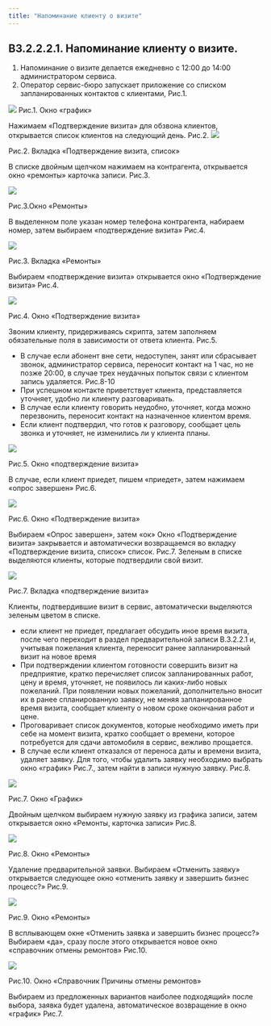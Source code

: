 ```yaml
---
title: "Напоминание клиенту о визите"
---
```



## В3.2.2.2.1. Напоминание клиенту о визите.

1.  Напоминание о визите делается ежедневно с 12:00 до 14:00 администратором сервиса.
2.  Оператор сервис-бюро запускает приложение со списком запланированных контактов с клиентами, Рис.1.

![](UPP/_attach/lu106561td1wc_tmp_226ffa4befadc7ce.png)
Рис.1. Окно «график»

Нажимаем «Подтверждение визита» для обзвона клиентов, открывается список клиентов на следующий день. Рис.2.
![](UPP/_attach/lu106561td1wc_tmp_72a7eab450842f76.png)

Рис.2. Вкладка «Подтверждение визита, список»

В списке двойным щелчком нажимаем на контрагента, открывается окно «ремонты» карточка записи. Рис.3.

![](UPP/_attach/lu106561td1wc_tmp_46e5fc4fb1d351e1.png)

Рис.3.Окно «Ремонты»

В выделенном поле указан номер телефона контрагента, набираем номер, затем выбираем «подтверждение визита» Рис.4.

![](UPP/_attach/lu106561td1wc_tmp_154b6fd2132eed06.png)

Рис.3. Вкладка «Ремонты»

Выбираем «подтверждение визита» открывается окно «Подтверждение визита» Рис.4.

![](UPP/_attach/lu106561td1wc_tmp_4bdb9196193775db.png)

Рис.4. Окно «Подтверждение визита»

Звоним клиенту, придерживаясь скрипта, затем заполняем обязательные поля в зависимости от ответа клиента. Рис.5.

-   В случае если абонент вне сети, недоступен, занят или сбрасывает звонок, администратор сервиса, переносит контакт на 1 час, но не позже 20:00, в случае трех неудачных попыток связи с клиентом запись удаляется. Рис.8-10 
-   При успешном контакте приветствует клиента, представляется уточняет, удобно ли клиенту разговаривать.
-   В случае если клиенту говорить неудобно, уточняет, когда можно перезвонить, переносит контакт на назначенное клиентом время.
-   Если клиент подтвердил, что готов к разговору, сообщает цель звонка и уточняет, не изменились ли у клиента планы.
  
![](UPP/_attach/lu106561td1wc_tmp_4bdb9196193775db%201.png)

Рис.5. Окно «подтверждение визита»

В случае, если клиент приедет, пишем «приедет», затем нажимаем «опрос завершен» Рис.6.

![](UPP/_attach/lu106561td1wc_tmp_7fb299940eda27fe.png)

Рис.6. Окно «Подтверждение визита»

Выбираем «Опрос завершен», затем «ок» Окно «Подтверждение визита» закрывается и автоматически возвращаемся во вкладку «Подтверждение визита, список» список. Рис.7. Зеленым в списке выделяются клиенты, которые подтвердили свой визит.

![](UPP/_attach/lu106561td1wc_tmp_fba7f359f09385e1.png)

Рис.7. Вкладка «подтверждение визита»

Клиенты, подтвердившие визит в сервис, автоматически выделяются зеленым цветом в списке.

-   если клиент не приедет, предлагает обсудить иное время визита, после чего переходит в раздел предварительной записи В.3.2.2.1 и, учитывая пожелания клиента, переносит ранее запланированный визит на новое время    
-   При подтверждении клиентом готовности совершить визит на предприятие, кратко перечисляет список запланированных работ, цену и время, уточняет, не появилось ли каких-либо новых пожеланий. При появлении новых пожеланий, дополнительно вносит их в ранее спланированную заявку, не меняя запланированное время визита, сообщает клиенту о новом сроке окончания работ и цене.
-   Проговаривает список документов, которые необходимо иметь при себе на момент визита, кратко сообщает о времени, которое потребуется для сдачи автомобиля в сервис, вежливо прощается.
-   В случае если клиент отказался от переноса даты и времени визита, удаляет заявку. Для того, чтобы удалить заявку необходимо выбрать окно «график» Рис.7., затем найти в записи нужную заявку. Рис.8.

![](UPP/_attach/lu106561td1wc_tmp_10e5f76e14673358.png)

Рис.7. Окно «График»

Двойным щелчком выбираем нужную заявку из графика записи, затем открывается окно «Ремонты, карточка записи» Рис.8.

![](UPP/_attach/lu106561td1wc_tmp_10cda9b89110d66.png)

Рис.8. Окно «Ремонты»

Удаление предварительной заявки. Выбираем «Отменить заявку» открывается следующее окно «отменить заявку и завершить бизнес процесс?» Рис.9.

![](UPP/_attach/lu106561td1wc_tmp_4088cb871dd3e218.png)

Рис.9. Окно «Ремонты»

В всплывающем окне «Отменить заявка и завершить бизнес процесс?» Выбираем «да», сразу после этого открывается новое окно «справочник отмены ремонтов» Рис.10.

![](UPP/_attach/lu106561td1wc_tmp_9792eddf311369f8.png)

Рис.10. Окно «Справочник Причины отмены ремонтов»

Выбираем из предложенных вариантов наиболее подходящий» после выбора, заявка будет удалена, автоматическое возвращение в окно «график» Рис.7.


